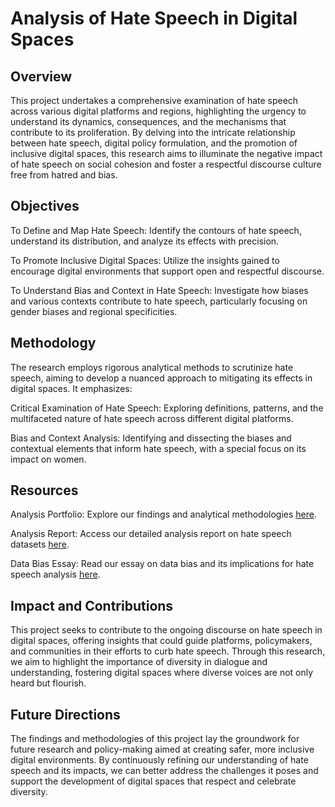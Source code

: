 # Analysis of Hate Speech in Digital Spaces

## Overview

This project undertakes a comprehensive examination of hate speech across various digital platforms and regions, highlighting the urgency to understand its dynamics, consequences, and the mechanisms that contribute to its proliferation. By delving into the intricate relationship between hate speech, digital policy formulation, and the promotion of inclusive digital spaces, this research aims to illuminate the negative impact of hate speech on social cohesion and foster a respectful discourse culture free from hatred and bias.

## Objectives

To Define and Map Hate Speech: Identify the contours of hate speech, understand its distribution, and analyze its effects with precision.

To Promote Inclusive Digital Spaces: Utilize the insights gained to encourage digital environments that support open and respectful discourse.

To Understand Bias and Context in Hate Speech: Investigate how biases and various contexts contribute to hate speech, particularly focusing on gender biases and regional specificities.

## Methodology

The research employs rigorous analytical methods to scrutinize hate speech, aiming to develop a nuanced approach to mitigating its effects in digital spaces. It emphasizes:

Critical Examination of Hate Speech: Exploring definitions, patterns, and the multifaceted nature of hate speech across different digital platforms.

Bias and Context Analysis: Identifying and dissecting the biases and contextual elements that inform hate speech, with a special focus on its impact on women.

## Resources

Analysis Portfolio: Explore our findings and analytical methodologies [here](https://hate-speech-context-anlaysis-60au6z96u-22036435s-projects.vercel.app).

Analysis Report: Access our detailed analysis report on hate speech datasets [here](https://www.notion.so/Social-Data-Analysis-on-Hate-Speech-Datasets-339d30c14a084020b9d3bbeba3d7a680?pvs=4).

Data Bias Essay: Read our essay on data bias and its implications for hate speech analysis [here](https://www.notion.so/Data-Bias-01186b3e2efe4f90863ff9849ffb5ec7?pvs=4).

## Impact and Contributions

This project seeks to contribute to the ongoing discourse on hate speech in digital spaces, offering insights that could guide platforms, policymakers, and communities in their efforts to curb hate speech. Through this research, we aim to highlight the importance of diversity in dialogue and understanding, fostering digital spaces where diverse voices are not only heard but flourish.

## Future Directions

The findings and methodologies of this project lay the groundwork for future research and policy-making aimed at creating safer, more inclusive digital environments. By continuously refining our understanding of hate speech and its impacts, we can better address the challenges it poses and support the development of digital spaces that respect and celebrate diversity.
